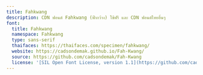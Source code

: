 ```yaml
---
title: Fahkwang
description: CDN ฟอนต์ Fahkwang (ฟ้ากว้าง) ใช้ฟรี และ CDN ฟอนต์ไทยอื่นๆ
font:
  title: Fahkwang
  namespace: Fahkwang
  type: sans-serif
  thaifaces: https://thaifaces.com/specimen/fahkwang/
  website: https://cadsondemak.github.io/Fah-Kwang/
  source: https://github.com/cadsondemak/Fah-Kwang
  license: '[SIL Open Font License, version 1.1](https://github.com/cadsondemak/Fah-Kwang/blob/master/OFL.txt)'
---
```


<div></div>
